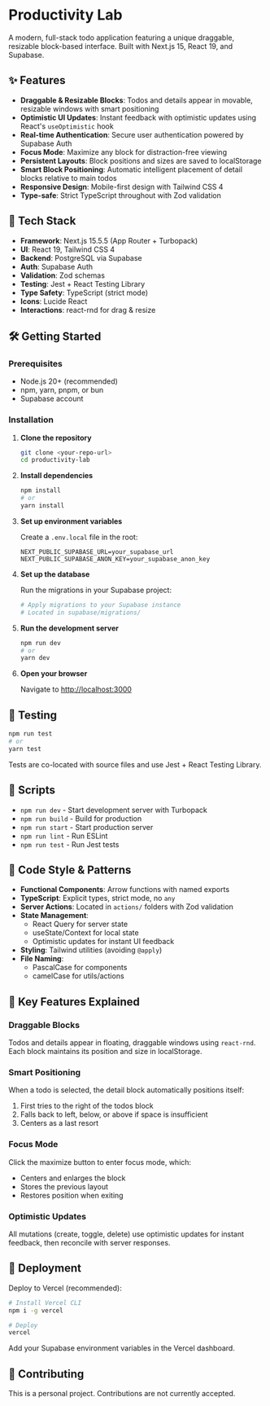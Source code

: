 # Productivity Lab

A modern, full-stack todo application featuring a unique draggable, resizable block-based interface. Built with Next.js 15, React 19, and Supabase.

## ✨ Features

- **Draggable & Resizable Blocks**: Todos and details appear in movable, resizable windows with smart positioning
- **Optimistic UI Updates**: Instant feedback with optimistic updates using React's `useOptimistic` hook
- **Real-time Authentication**: Secure user authentication powered by Supabase Auth
- **Focus Mode**: Maximize any block for distraction-free viewing
- **Persistent Layouts**: Block positions and sizes are saved to localStorage
- **Smart Block Positioning**: Automatic intelligent placement of detail blocks relative to main todos
- **Responsive Design**: Mobile-first design with Tailwind CSS 4
- **Type-safe**: Strict TypeScript throughout with Zod validation

## 🚀 Tech Stack

- **Framework**: Next.js 15.5.5 (App Router + Turbopack)
- **UI**: React 19, Tailwind CSS 4
- **Backend**: PostgreSQL via Supabase
- **Auth**: Supabase Auth
- **Validation**: Zod schemas
- **Testing**: Jest + React Testing Library
- **Type Safety**: TypeScript (strict mode)
- **Icons**: Lucide React
- **Interactions**: react-rnd for drag & resize


## 🛠️ Getting Started

### Prerequisites

- Node.js 20+ (recommended)
- npm, yarn, pnpm, or bun
- Supabase account

### Installation

1. **Clone the repository**
   ```bash
   git clone <your-repo-url>
   cd productivity-lab
   ```

2. **Install dependencies**
   ```bash
   npm install
   # or
   yarn install
   ```

3. **Set up environment variables**
   
   Create a `.env.local` file in the root:
   ```env
   NEXT_PUBLIC_SUPABASE_URL=your_supabase_url
   NEXT_PUBLIC_SUPABASE_ANON_KEY=your_supabase_anon_key
   ```

4. **Set up the database**
   
   Run the migrations in your Supabase project:
   ```bash
   # Apply migrations to your Supabase instance
   # Located in supabase/migrations/
   ```

5. **Run the development server**
   ```bash
   npm run dev
   # or
   yarn dev
   ```

6. **Open your browser**
   
   Navigate to [http://localhost:3000](http://localhost:3000)


## 🧪 Testing

```bash
npm run test
# or
yarn test
```

Tests are co-located with source files and use Jest + React Testing Library.

## 📝 Scripts

- `npm run dev` - Start development server with Turbopack
- `npm run build` - Build for production
- `npm run start` - Start production server
- `npm run lint` - Run ESLint
- `npm run test` - Run Jest tests

## 🎨 Code Style & Patterns

- **Functional Components**: Arrow functions with named exports
- **TypeScript**: Explicit types, strict mode, no `any`
- **Server Actions**: Located in `actions/` folders with Zod validation
- **State Management**: 
  - React Query for server state
  - useState/Context for local state
  - Optimistic updates for instant UI feedback
- **Styling**: Tailwind utilities (avoiding `@apply`)
- **File Naming**: 
  - PascalCase for components
  - camelCase for utils/actions

## 🔑 Key Features Explained

### Draggable Blocks

Todos and details appear in floating, draggable windows using `react-rnd`. Each block maintains its position and size in localStorage.

### Smart Positioning

When a todo is selected, the detail block automatically positions itself:
1. First tries to the right of the todos block
2. Falls back to left, below, or above if space is insufficient
3. Centers as a last resort

### Focus Mode

Click the maximize button to enter focus mode, which:
- Centers and enlarges the block
- Stores the previous layout
- Restores position when exiting

### Optimistic Updates

All mutations (create, toggle, delete) use optimistic updates for instant feedback, then reconcile with server responses.

## 🚀 Deployment

Deploy to Vercel (recommended):

```bash
# Install Vercel CLI
npm i -g vercel

# Deploy
vercel
```

Add your Supabase environment variables in the Vercel dashboard.

## 🤝 Contributing

This is a personal project. Contributions are not currently accepted.
